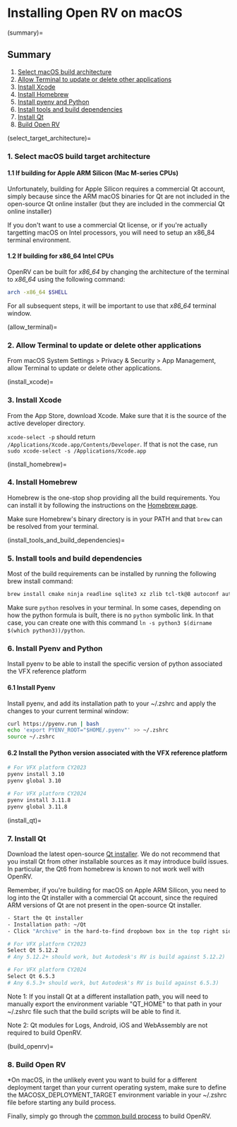 # Installing Open RV on macOS

(summary)=
## Summary

1. [Select macOS build architecture](select_target_architecture)
1. [Allow Terminal to update or delete other applications](allow_terminal)
2. [Install Xcode](install_xcode)
3. [Install Homebrew](install_homebrew)
4. [Install pyenv and Python](install_python)
5. [Install tools and build dependencies](install_tools_and_build_dependencies)
6. [Install Qt](install_qt)
7. [Build Open RV](build_openrv)



(select_target_architecture)=
### 1. Select macOS build target architecture

#### 1.1 If building for Apple ARM Silicon (Mac M-series CPUs)

Unfortunately, building for Apple Silicon requires a commercial Qt account, simply because since the ARM macOS binaries for Qt are not included in the open-source Qt online installer (but they are included in the commercial Qt online installer)

If you don't want to use a commercial Qt license, or if you're actually targetting macOS on Intel processors, you will need to setup an x86_84 terminal environment. 

#### 1.2 If building for x86_64 Intel CPUs

OpenRV can be built for *x86_64* by changing the architecture of the terminal to *x86_64* using the following command:
```bash
arch -x86_64 $SHELL
```

For all subsequent steps, it will be important to use that *x86_64* terminal window. 


(allow_terminal)=
### 2. Allow Terminal to update or delete other applications

From macOS System Settings > Privacy & Security > App Management, allow Terminal to update or delete other applications.

(install_xcode)=
### 3. Install Xcode

From the App Store, download Xcode. Make sure that it is the source of the active developer directory.

`xcode-select -p` should return `/Applications/Xcode.app/Contents/Developer`. If that is not the case, run `sudo xcode-select -s /Applications/Xcode.app`

(install_homebrew)=
### 4. Install Homebrew

Homebrew is the one-stop shop providing all the build requirements. You can install it by following the instructions on the [Homebrew page](https://brew.sh).

Make sure Homebrew's binary directory is in your PATH and that `brew` can be resolved from your terminal.

(install_tools_and_build_dependencies)=
### 5. Install tools and build dependencies

Most of the build requirements can be installed by running the following brew install command:

```bash
brew install cmake ninja readline sqlite3 xz zlib tcl-tk@8 autoconf automake libtool python yasm clang-format black meson nasm pkg-config glew
```

Make sure `python` resolves in your terminal. In some cases, depending on how the python formula is built, there is no `python` symbolic link.
In that case, you can create one with this command `ln -s python3 $(dirname $(which python3))/python`.


### 6. Install Pyenv and Python

Install pyenv to be able to install the specific version of python associated the VFX reference platform

#### 6.1 Install Pyenv

Install pyenv, and add its installation path to your ~/.zshrc and apply the changes to your current terminal window:

```bash
curl https://pyenv.run | bash
echo 'export PYENV_ROOT="$HOME/.pyenv"' >> ~/.zshrc
source ~/.zshrc
```

#### 6.2 Install the Python version associated with the VFX reference platform
```bash
# For VFX platform CY2023
pyenv install 3.10
pyenv global 3.10
```

```bash
# For VFX platform CY2024
pyenv install 3.11.8
pyenv global 3.11.8
```


(install_qt)=
### 7. Install Qt

Download the latest open-source [Qt installer](https://www.qt.io/download-open-source). We do not recommend that you install Qt from other installable sources as it may introduce build issues. In particular, the Qt6 from homebrew is known to not work well with OpenRV.

Remember, if you're building for macOS on Apple ARM Silicon, you need to log into the Qt installer with a commercial Qt account, since the required ARM versions of Qt are not present in the open-source Qt installer.

```bash
- Start the Qt installer
- Installation path: ~/Qt
- Click "Archive" in the hard-to-find dropbown box in the top right side of the window
```

```bash
# For VFX platform CY2023
Select Qt 5.12.2
# Any 5.12.2+ should work, but Autodesk's RV is build against 5.12.2)
```

```bash
# For VFX platform CY2024
Select Qt 6.5.3
# Any 6.5.3+ should work, but Autodesk's RV is build against 6.5.3)
```

Note 1: If you install Qt at a different installation path, you will need to manually export the environment variable "QT_HOME" to that path in your ~/.zshrc file such that the build scripts will be able to find it.

Note 2: Qt modules for Logs, Android, iOS and WebAssembly are not required to build OpenRV. 


(build_openrv)=
### 8. Build Open RV

*On macOS, in the unlikely event you want to build for a different deployment target than your current operating system, make sure to define the MACOSX_DEPLOYMENT_TARGET environment variable in your ~/.zshrc file before starting any build process.


Finally, simply go through the [common build process](config_common_build.md) to build OpenRV.

